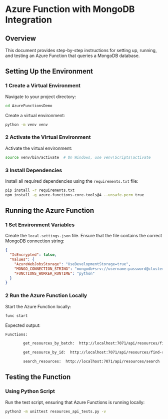 # Azure Function with MongoDB Integration

## Overview

This document provides step-by-step instructions for setting up, running, and testing an Azure Function that queries a MongoDB database.

## Setting Up the Environment

### 1️ **Create a Virtual Environment**

Navigate to your project directory:

```bash
cd AzureFunctionsDemo
```

Create a virtual environment:

```bash
python -m venv venv
```

### 2️ **Activate the Virtual Environment**

Activate the virtual environment:

```bash
source venv/bin/activate  # On Windows, use venv\Scripts\activate
```

### 3️ **Install Dependencies**

Install all required dependencies using the `requirements.txt` file:

```bash
pip install -r requirements.txt
npm install -g azure-functions-core-tools@4 --unsafe-perm true
```

## Running the Azure Function

### 1️ **Set Environment Variables**

Create the `local.settings.json` file. Ensure that the file contains the correct MongoDB connection string:

```json
{
  "IsEncrypted": false,
  "Values": {
    "AzureWebJobsStorage": "UseDevelopmentStorage=true",
    "MONGO_CONNECTION_STRING": "mongodb+srv://username:password@cluster0.mongodb.net/myDatabase?retryWrites=true&w=majority",
    "FUNCTIONS_WORKER_RUNTIME": "python"
  }
}
```

### 2️ **Run the Azure Function Locally**

Start the Azure Function locally:

```bash
func start
```

Expected output:

```bash
Functions:

        get_resources_by_batch:  http://localhost:7071/api/resources/find-resources-in-batch

        get_resource_by_id:  http://localhost:7071/api/resources/find-resource-by-id

        search_resources:  http://localhost:7071/api/resources/search
```

## Testing the Function

### **Using Python Script**

Run the test script, ensuring that Azure Functions is running locally:

```bash
python3 -m unittest resources_api_tests.py -v
```
